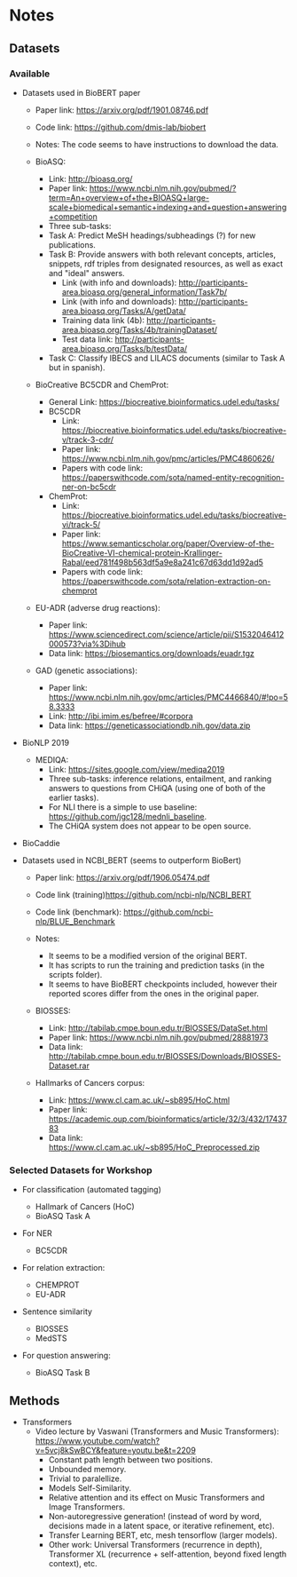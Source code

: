# Notes

## Datasets

### Available

- Datasets used in BioBERT paper
    - Paper link: https://arxiv.org/pdf/1901.08746.pdf
    - Code link: https://github.com/dmis-lab/biobert
    - Notes: The code seems to have instructions to download the data.
    - BioASQ: 
        - Link: http://bioasq.org/
        - Paper link: https://www.ncbi.nlm.nih.gov/pubmed/?term=An+overview+of+the+BIOASQ+large-scale+biomedical+semantic+indexing+and+question+answering+competition
        - Three sub-tasks:
        - Task A: Predict MeSH headings/subheadings (?) for new publications.
        - Task B: Provide answers with both relevant concepts, articles, snippets, rdf triples from designated resources, as well as exact and "ideal" answers.
            - Link (with info and downloads): http://participants-area.bioasq.org/general_information/Task7b/
            - Link (with info and downloads): http://participants-area.bioasq.org/Tasks/A/getData/
            - Training data link (4b): http://participants-area.bioasq.org/Tasks/4b/trainingDataset/
            - Test data link: http://participants-area.bioasq.org/Tasks/b/testData/
        - Task C: Classify IBECS and LILACS documents (similar to Task A but in spanish).

    - BioCreative BC5CDR and ChemProt:
        - General Link: https://biocreative.bioinformatics.udel.edu/tasks/
        - BC5CDR 
            - Link: https://biocreative.bioinformatics.udel.edu/tasks/biocreative-v/track-3-cdr/
            - Paper link: https://www.ncbi.nlm.nih.gov/pmc/articles/PMC4860626/
            - Papers with code link: https://paperswithcode.com/sota/named-entity-recognition-ner-on-bc5cdr
        - ChemProt:
            - Link: https://biocreative.bioinformatics.udel.edu/tasks/biocreative-vi/track-5/
            - Paper link: https://www.semanticscholar.org/paper/Overview-of-the-BioCreative-VI-chemical-protein-Krallinger-Rabal/eed781f498b563df5a9e8a241c67d63dd1d92ad5
            - Papers with code link: https://paperswithcode.com/sota/relation-extraction-on-chemprot

    - EU-ADR (adverse drug reactions):
        - Paper link: https://www.sciencedirect.com/science/article/pii/S1532046412000573?via%3Dihub
        - Data link: https://biosemantics.org/downloads/euadr.tgz

    - GAD (genetic associations):
        - Paper link: https://www.ncbi.nlm.nih.gov/pmc/articles/PMC4466840/#!po=58.3333
        - Link: http://ibi.imim.es/befree/#corpora
        - Data link: https://geneticassociationdb.nih.gov/data.zip
     
- BioNLP 2019
    - MEDIQA: 
        - Link: https://sites.google.com/view/mediqa2019
        - Three sub-tasks: inference relations, entailment, and ranking answers to questions from CHiQA (using one of both of the earlier tasks).
        - For NLI there is a simple to use baseline: https://github.com/jgc128/mednli_baseline.
        - The CHiQA system does not appear to be open source.
- BioCaddie
- Datasets used in NCBI_BERT (seems to outperform BioBert)
    
    - Paper link: https://arxiv.org/pdf/1906.05474.pdf
    - Code link (training)https://github.com/ncbi-nlp/NCBI_BERT
    - Code link (benchmark): https://github.com/ncbi-nlp/BLUE_Benchmark
    - Notes: 
        - It seems to be a modified version of the original BERT. 
        - It has scripts to run the training and prediction tasks (in the scripts folder).
        - It seems to have BioBERT checkpoints included, however their reported scores differ from the ones in the original paper.
    
    - BIOSSES: 
        - Link: http://tabilab.cmpe.boun.edu.tr/BIOSSES/DataSet.html
        - Paper link: https://www.ncbi.nlm.nih.gov/pubmed/28881973
        - Data link: http://tabilab.cmpe.boun.edu.tr/BIOSSES/Downloads/BIOSSES-Dataset.rar

    - Hallmarks of Cancers corpus:
        - Link: https://www.cl.cam.ac.uk/~sb895/HoC.html
        - Paper link: https://academic.oup.com/bioinformatics/article/32/3/432/1743783
        - Data link: https://www.cl.cam.ac.uk/~sb895/HoC_Preprocessed.zip

### Selected Datasets for Workshop

- For classification (automated tagging)
    - Hallmark of Cancers (HoC)
    - BioASQ Task A

- For NER
    - BC5CDR

- For relation extraction:
    - CHEMPROT
    - EU-ADR

- Sentence similarity
    - BIOSSES
    - MedSTS

- For question answering:
    - BioASQ Task B

## Methods

- Transformers
    - Video lecture by Vaswani (Transformers and Music Transformers): 
    https://www.youtube.com/watch?v=5vcj8kSwBCY&feature=youtu.be&t=2209
        - Constant path length between two positions.
        - Unbounded memory.
        - Trivial to paralellize.
        - Models Self-Similarity.
        - Relative attention and its effect on Music Transformers and Image 
          Transformers.
        - Non-autoregressive generation! (instead of word by word, decisions 
          made in a latent space, or iterative refinement, etc).
        - Transfer Learning BERT, etc, mesh tensorflow (larger models).
        - Other work: Universal Transformers (recurrence in depth), 
          Transformer XL (recurrence + self-attention, beyond fixed length 
          context), etc.
